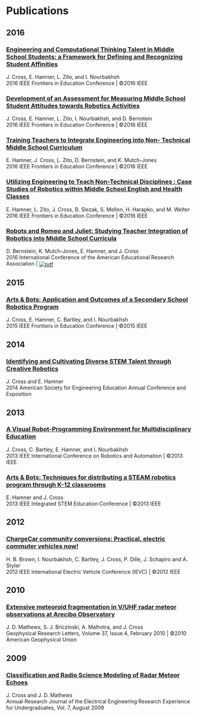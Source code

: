# [](#header-1)Publications

## [](#header-2)2016<a name="2016"></a>

### [](#header-3)[Engineering and Computational Thinking Talent in Middle School Students: a Framework for Defining and Recognizing Student Affinities](http://ieeexplore.ieee.org/document/7757720/)
J. Cross,  E. Hamner, L. Zito, and I. Nourbakhsh<br>
2016 IEEE Frontiers in Education Conference &#124; &copy;2016 IEEE

### [](#header-3)[Development of an Assessment for Measuring Middle School Student Attitudes towards Robotics Activities](http://ieeexplore.ieee.org/document/7757677/)
J. Cross,  E. Hamner, L. Zito, I. Nourbakhsh, and D. Bernstein<br>
2016 IEEE Frontiers in Education Conference &#124; &copy;2016 IEEE

### [](#header-3)[Training Teachers to Integrate Engineering into Non- Technical Middle School Curriculum](http://ieeexplore.ieee.org/document/7757528/)
E. Hamner, J. Cross, L. Zito, D. Bernstein, and K. Mutch-Jones<br>
2016 IEEE Frontiers in Education Conference &#124; &copy;2016 IEEE

### [](#header-3)[Utilizing Engineering to Teach Non-Technical Disciplines : Case Studies of Robotics within Middle School English and Health Classes](http://ieeexplore.ieee.org/document/7757486/)
E. Hamner, L. Zito, J. Cross, B. Slezak, S. Mellon, H. Harapko, and M. Welter<br>
2016 IEEE Frontiers in Education Conference &#124; &copy;2016 IEEE

### [](#header-3)[Robots and Romeo and Juliet:  Studying Teacher Integration of Robotics into Middle School Curricula](../docs/1063849.1.pdf)
D. Bernstein, K. Mutch-Jones, E. Hamner, and J. Cross<br>
2016 International Conference of the American Educational Research Association &#124; <a target="_blank" href="../docs/1063849.1.pdf"><img src="jenncross.github.io/images/icons/google-drive-pdf-file smaller gray.png" align="absmiddle"  alt="pdf"></a>

## [](#header-2)2015<a name="2015"></a>

### [](#header-3)[Arts & Bots: Application and Outcomes of a Secondary School Robotics Program](http://ieeexplore.ieee.org/xpl/articleDetails.jsp?arnumber=7344375)
J. Cross, E. Hamner, C. Bartley, and I. Nourbakhsh<br>
2015 IEEE Frontiers in Education Conference &#124; &copy;2015 IEEE

## [](#header-2)2014<a name="2014"></a>

### [](#header-3)[Identifying and Cultivating Diverse STEM Talent through Creative Robotics](http://www.asee.org/public/conferences/32/papers/10169/view)
J. Cross and E. Hamner<br>
2014 American Society for Engineering Education Annual Conference and Exposition

## [](#header-2)2013<a name="2013"></a>

### [](#header-3)[A Visual Robot-Programming Environment for Multidisciplinary Education](http://ieeexplore.ieee.org/xpls/abs_all.jsp?arnumber=6630613)
J. Cross, C. Bartley, E. Hamner, and I. Nourbakhsh<br>
2013 IEEE International Conference on Robotics and Automation &#124; &copy;2013 IEEE

### [](#header-3)[Arts & Bots: Techniques for distributing a STEAM robotics program through K-12 classrooms](http://ieeexplore.ieee.org/xpl/articleDetails.jsp?arnumber=6525207)
E. Hamner and J. Cross<br>
2013 IEEE Integrated STEM Education Conference &#124; &copy;2013 IEEE

## [](#header-2)2012<a name="2012"></a>

### [](#header-3)[ChargeCar community conversions: Practical, electric commuter vehicles now!](http://ieeexplore.ieee.org/document/6183231/)
H. B. Brown, I. Nourbakhsh, C. Bartley, J. Cross, P. Dille, J. Schapiro and A. Styler<br>
2012 IEEE International Electric Vehicle Conference (IEVC) &#124; &copy;2012 IEEE

## [](#header-2)2010<a name="2010"></a>

### [](#header-3)[Extensive meteoroid fragmentation in V/UHF radar meteor observations at Arecibo Observatory](http://dx.doi.org/10.1029/2009GL041967)
J. D. Mathews, S. J. Briczinski, A. Malhotra, and J. Cross<br>
Geophysical Research Letters, Volume 37, Issue 4, February 2010 &#124; &copy;2010 American Geophysical Union

## [](#header-2)2009<a name="2009"></a>

### [](#header-3)[Classification and Radio Science Modeling of Radar Meteor Echoes](http://www.ee.psu.edu/REU/REUPublications.aspx)
J. Cross and J. D. Mathews<br>
Annual Research Journal of the Electrical Engineering Research Experience for Undergraduates, Vol. 7, August 2009


